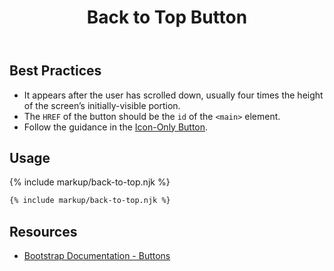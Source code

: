 ﻿---
title: Back to Top Button
summary: The Back to Top Button allows users to return to the top of the page.
tags: back to top button, required
layout: guide
eleventyNavigation:
  key: Back to Top Button
  parent: Components
  order: 90
  excerpt: The Back to Top Button allows users to return to the top of the page.
  img: /img/illustrations/illus-button-top.svg
---
## Best Practices

- It appears after the user has scrolled down, usually four times the height of the screen’s initially-visible portion.
- The `HREF` of the button should be the `id` of the `<main>` element.
- Follow the guidance in the [Icon-Only Button](/components/buttons/#icon-only-button).

## Usage

{% include markup/back-to-top.njk %}

``` html
{% include markup/back-to-top.njk %}
```
## Resources

* <a href="https://getbootstrap.com/docs/5.1/components/buttons/" target="_blank">Bootstrap Documentation - Buttons</a>

